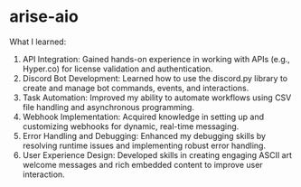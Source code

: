 # arise-aio

What I learned: 

1) API Integration: Gained hands-on experience in working with APIs (e.g., Hyper.co) for license validation and authentication.
2) Discord Bot Development: Learned how to use the discord.py library to create and manage bot commands, events, and interactions.
3) Task Automation: Improved my ability to automate workflows using CSV file handling and asynchronous programming.
4) Webhook Implementation: Acquired knowledge in setting up and customizing webhooks for dynamic, real-time messaging.
5) Error Handling and Debugging: Enhanced my debugging skills by resolving runtime issues and implementing robust error handling.
6) User Experience Design: Developed skills in creating engaging ASCII art welcome messages and rich embedded content to improve user interaction.
